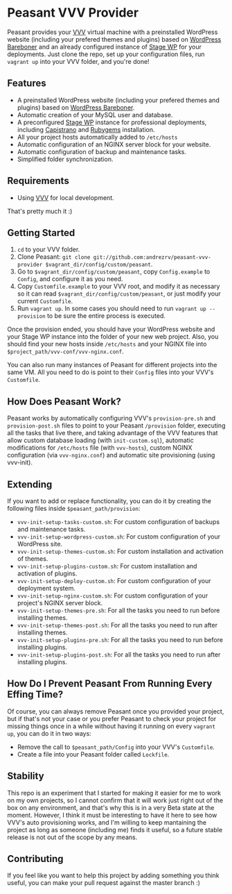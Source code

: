 # Peasant VVV Provider

Peasant provides your [VVV][vvv] virtual machine with a preinstalled WordPress website (including your prefered themes and plugins) based on [WordPress Bareboner][wpbb] and an already configured instance of [Stage WP][stagewp] for your deployments. Just clone the repo, set up your configuration files, run `vagrant up` into your VVV folder, and you're done!

## Features

* A preinstalled WordPress website (including your prefered themes and plugins) based on [WordPress Bareboner][wpbb].
* Automatic creation of your MySQL user and database.
* A preconfigured [Stage WP][stagewp] instance for professional deployments, including [Capistrano][cap] and [Rubygems][rubygems] installation.
* All your project hosts automatically added to `/etc/hosts`
* Automatic configuration of an NGINX server block for your website.
* Automatic configuration of backup and maintenance tasks.
* Simplified folder synchronization.

## Requirements

* Using [VVV][vvv] for local development.

That's pretty much it :)

## Getting Started

1. `cd` to your VVV folder.
2. Clone Peasant: `git clone git://github.com:andrezrv/peasant-vvv-provider $vagrant_dir/config/custom/peasant`.
3. Go to `$vagrant_dir/config/custom/peasant`, copy `Config.example` to `Config`, and configure it as you need.
4. Copy `Customfile.example` to your VVV root, and modify it as necessary so it can read `$vagrant_dir/config/custom/peasant`, or just modify your current `Customfile`.
5. Run `vagrant up`. In some cases you should need to run `vagrant up --provision` to be sure the entire process is executed.

Once the provision ended, you should have your WordPress website and your Stage WP instance into the folder of your new web project. Also, you should find your new hosts inside `/etc/hosts` and your NGINX file into `$project_path/vvv-conf/vvv-nginx.conf`.

You can also run many instances of Peasant for different projects into the same VM. All you need to do is point to their `Config` files into your VVV's `Customfile`.

## How Does Peasant Work?

Peasant works by automatically configuring VVV's `provision-pre.sh` and `provision-post.sh` files to point to your Peasant `/provision` folder, executing all the tasks that live there, and taking advantage of the VVV features that allow custom database loading (with `init-custom.sql`), automatic modifications for `/etc/hosts` file (with `vvv-hosts`), custom NGINX configuration (via `vvv-nginx.conf`) and automatic site provisioning (using vvv-init).

## Extending

If you want to add or replace functionality, you can do it by creating the following files inside `$peasant_path/provision`:

* `vvv-init-setup-tasks-custom.sh`: For custom configuration of backups and maintenance tasks. 
* `vvv-init-setup-wordpress-custom.sh`: For custom configuration of your WordPress site.
* `vvv-init-setup-themes-custom.sh`: For custom installation and activation of themes.
* `vvv-init-setup-plugins-custom.sh`: For custom installation and activation of plugins.
* `vvv-init-setup-deploy-custom.sh`: For custom configuration of your deployment system.
* `vvv-init-setup-nginx-custom.sh`: For custom configuration of your project's NGINX server block.
* `vvv-init-setup-themes-pre.sh`: For all the tasks you need to run before installing themes. 
* `vvv-init-setup-themes-post.sh`: For all the tasks you need to run after installing themes.
* `vvv-init-setup-plugins-pre.sh`: For all the tasks you need to run before installing plugins. 
* `vvv-init-setup-plugins-post.sh`: For all the tasks you need to run after installing plugins. 

## How Do I Prevent Peasant From Running Every Effing Time?

Of course, you can always remove Peasant once you provided your project, but if that's not your case or you prefer Peasant to check your project for missing things once in a while without having it running on every `vagrant up`, you can do it in two ways:

* Remove the call to `$peasant_path/Config` into your VVV's `Customfile`.
* Create a file into your Peasant folder called `Lockfile`.

## Stability

This repo is an experiment that I started for making it easier for me to work on my own projects, so I cannot confirm that it will work just right out of the box on any environment, and that's why this is in a very Beta state at the moment. However, I think it must be interesting to have it here to see how VVV's auto provisioning works, and I'm willing to keep mantaining the project as long as someone (including me) finds it useful, so a future stable release is not out of the scope by any means.

## Contributing
If you feel like you want to help this project by adding something you think useful, you can make your pull request against the master branch :)

[vvv]: http://github.com/Varying-Vagrant-Vagrants/VVV
[wpbb]: http://github.com/andrezrv/wordpress-bareboner
[stagewp]: http://github.com/andrezrv/stage-wp
[cap]: http://github.com/capistrano/capistrano
[rubygems]: http://rubygems.org/pages/download

